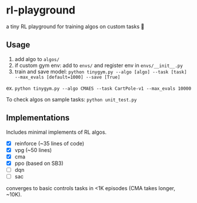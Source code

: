 # rl-playground

a tiny RL playground for training algos on custom tasks 🤖

## Usage

1. add algo to `algos/`
2. if custom gym env: add to `envs/` and register env in `envs/__init__.py`
3. train and save model:
   `python tinygym.py --algo [algo] --task [task] --max_evals [default=1000] --save [True]`

ex. `python tinygym.py --algo CMAES --task CartPole-v1 --max_evals 10000`

To check algos on sample tasks: `python unit_test.py`

## Implementations

Includes minimal implements of RL algos.

- [x] reinforce (~35 lines of code)
- [x] vpg (~50 lines)
- [x] cma
- [x] ppo (based on SB3)
- [ ] dqn
- [ ] sac

converges to basic controls tasks in <1K episodes (CMA takes longer, ~10K).
